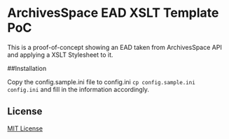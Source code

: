 # ArchivesSpace EAD XSLT Template PoC

This is a proof-of-concept showing an EAD taken from ArchivesSpace API and applying a XSLT Stylesheet to it.

##Installation

Copy the config.sample.ini file to config.ini `cp config.sample.ini config.ini` and fill in the information accordingly.

## License

[MIT License](LICENSE.txt)
